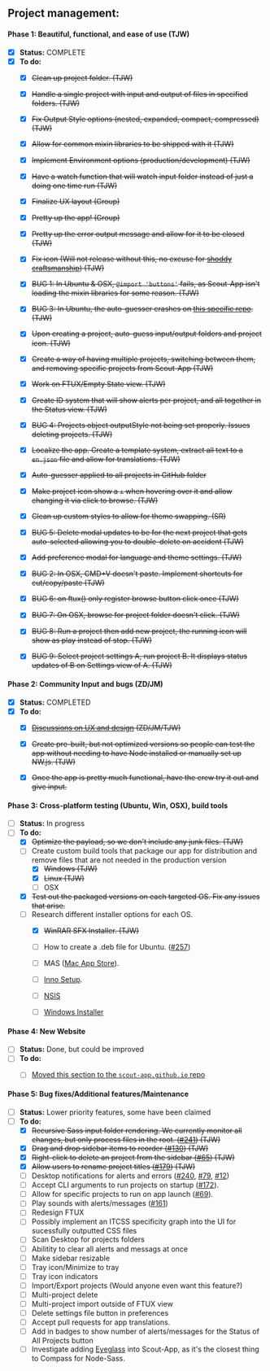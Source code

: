 ## Project management:


#### **Phase 1**: Beautiful, functional, and ease of use (TJW)

* [x] **Status:** COMPLETE
* [x] **To do:**
  * [x] ~~Clean up project folder. (TJW)~~
  * [x] ~~Handle a single project with input and output of files in specified folders. (TJW)~~
  * [x] ~~Fix Output Style options (nested, expanded, compact, compressed) (TJW)~~
  * [x] ~~Allow for common mixin libraries to be shipped with it (TJW)~~
  * [x] ~~Implement Environment options (production/development) (TJW)~~
  * [x] ~~Have a watch function that will watch input folder instead of just a doing one time run (TJW)~~
  * [x] ~~Finalize UX layout (Group)~~
  * [x] ~~Pretty up the app! (Group)~~
  * [x] ~~Pretty up the error output message and allow for it to be closed (TJW)~~
  * [x] ~~Fix icon (Will not release without this, no excuse for [shoddy craftsmanship](http://giant.gfycat.com/VigorousPointedAnteater.gif)) (TJW)~~
  * [x] ~~BUG 1: In Ubuntu & OSX, `@import 'buttons'` fails, as Scout-App isn't loading the mixin libraries for some reason. (TJW)~~
  * [x] ~~BUG 3: In Ubuntu, the auto-guesser crashes on [this specific repo](https://github.com/UniversalGUI/UniversalGUI.github.io). (TJW)~~
  * [x] ~~Upon creating a project, auto-guess input/output folders and project icon. (TJW)~~
  * [x] ~~Create a way of having multiple projects, switching between them, and removing specific projects from Scout-App (TJW)~~
  * [x] ~~Work on FTUX/Empty State view. (TJW)~~
  * [x] ~~Create ID system that will show alerts per project, and all together in the Status view. (TJW)~~
  * [x] ~~BUG 4: Projects object outputStyle not being set properly. Issues deleting projects. (TJW)~~
  * [x] ~~Localize the app. Create a template system, extract all text to a `en.json` file and allow for translations. (TJW)~~
  * [x] ~~Auto-guesser applied to all projects in GitHub folder~~
  * [x] ~~Make project icon show a `+` when hovering over it and allow changing it via click to browse. (TJW)~~
  * [x] ~~Clean up custom styles to allow for theme swapping. (SR)~~
  * [x] ~~BUG 5: Delete modal updates to be for the next project that gets auto-selected allowing you to double-delete on accident (TJW)~~
  * [x] ~~Add preference modal for language and theme settings. (TJW)~~
  * [x] ~~BUG 2: In OSX, CMD+V doesn't paste. Implement shortcuts for cut/copy/paste (TJW)~~
  * [x] ~~BUG 6: on ftux() only register browse button click once (TJW)~~
  * [x] ~~BUG 7: On OSX, browse for project folder doesn't click. (TJW)~~
  * [x] ~~BUG 8: Run a project then add new project, the running icon will show as play instead of stop. (TJW)~~
  * [x] ~~BUG 9: Select project settings A, run project B. It displays status updates of B on Settings view of A. (TJW)~~


#### **Phase 2:** Community Input and bugs (ZD/JM)

* [x] **Status:** COMPLETED
* [x] **To do:**
  * [x] ~~[Discussions on UX and design](https://github.com/scout-app/scout-app/issues/186) (ZD/JM/TJW)~~
  * [x] ~~Create pre-built, but not optimized versions so people can test the app without needing to have Node installed or manually set up NW.js. (TJW)~~
  * [x] ~~Once the app is pretty much functional, have the crew try it out and give input.~~


#### **Phase 3:** Cross-platform testing (Ubuntu, Win, OSX), build tools

* [ ] **Status:** In progress
* [ ] **To do:**
  * [x] ~~Optimize the payload, so we don't include any junk files. (TJW)~~
  * [ ] Create custom build tools that package our app for distribution and remove files that are not needed in the production version
    * [x] ~~Windows (TJW)~~
    * [x] ~~Linux (TJW)~~
    * [ ] OSX
  * [x] ~~Test out the packaged versions on each targeted OS. Fix any issues that arise.~~
  * [ ] Research different installer options for each OS.
    * [x] ~~WinRAR SFX Installer. (TJW)~~
    * [ ] How to create a .deb file for Ubuntu. ([#257](https://github.com/scout-app/scout-app/issues/257))
    * [ ] MAS ([Mac App Store](https://github.com/nwjs/nw.js/wiki/Mac-App-Store-(MAS)-Submission-Guideline)).
    * [ ] [Inno Setup](http://www.jrsoftware.org/isinfo.php).
    * [ ] [NSIS](http://nsis.sourceforge.net/Main_Page)
    * [ ] [Windows Installer](https://msdn.microsoft.com/en-us/library/cc185688%28VS.85%29.aspx)


#### **Phase 4:** New Website

* [ ] **Status:** Done, but could be improved
* [ ] **To do:**
  * [ ] [Moved this section to the `scout-app.github.io` repo](https://github.com/scout-app/scout-app.github.io)


#### **Phase 5:** Bug fixes/Additional features/Maintenance

* [ ] **Status:** Lower priority features, some have been claimed
* [ ] **To do:**
  * [x] ~~Recursive Sass input folder rendering. We currently monitor all changes, but only process files in the root. ([#241](https://github.com/scout-app/scout-app/issues/241)) (TJW)~~
  * [x] ~~Drag and drop sidebar items to reorder ([#130](https://github.com/scout-app/scout-app/issues/130)) (TJW)~~
  * [x] ~~Right-click to delete an project from the sidebar ([#65](https://github.com/scout-app/scout-app/issues/65)) (TJW)~~
  * [x] ~~Allow users to rename project titles ([#179](https://github.com/scout-app/scout-app/issues/179)) (TJW)~~
  * [ ] Desktop notifications for alerts and errors ([#240](https://github.com/scout-app/scout-app/issues/240), [#79](https://github.com/scout-app/scout-app/issues/79), [#12](https://github.com/scout-app/scout-app/issues/12))
  * [ ] Accept CLI arguments to run projects on startup ([#172](https://github.com/scout-app/scout-app/issues/172)).
  * [ ] Allow for specific projects to run on app launch ([#69](https://github.com/scout-app/scout-app/issues/69)).
  * [ ] Play sounds with alerts/messages ([#161](https://github.com/scout-app/scout-app/issues/161))
  * [ ] Redesign FTUX
  * [ ] Possibly implement an ITCSS specificity graph into the UI for sucessfully outputted CSS files
  * [ ] Scan Desktop for projects folders
  * [ ] Abilitity to clear all alerts and messags at once
  * [ ] Make sidebar resizable
  * [ ] Tray icon/Minimize to tray
  * [ ] Tray icon indicators
  * [ ] Import/Export projects (Would anyone even want this feature?)
  * [ ] Multi-project delete
  * [ ] Multi-project import outside of FTUX view
  * [ ] Delete settings file button in preferences
  * [ ] Accept pull requests for app translations.
  * [ ] Add in badges to show number of alerts/messages for the Status of All Projects button
  * [ ] Investigate adding [Eyeglass](https://github.com/sass-eyeglass/eyeglass) into Scout-App, as it's the closest thing to Compass for Node-Sass.
